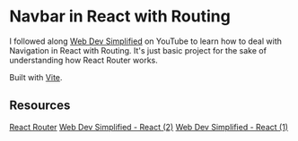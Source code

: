 # Navbar in React with Routing

I followed along [Web Dev Simplified](https://www.youtube.com/@WebDevSimplified) on YouTube to learn how to deal with Navigation in React with Routing. It's just basic project for the sake of understanding how React Router works.

Built with [Vite](https://vitejs.dev/).

## Resources

[React Router](https://reactrouter.com/en/main)
[Web Dev Simplified - React (2)](https://youtu.be/Ul3y1LXxzdU)
[Web Dev Simplified - React (1)](https://youtu.be/SLfhMt5OUPI)
